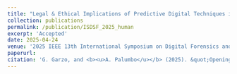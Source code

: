 ```yaml
---
title: "Legal & Ethical Implications of Predictive Digital Techniques in the Judicial Criminal Proceedings"
collection: publications
permalink: /publication/ISDSF_2025_human
excerpt: 'Accepted'
date: 2025-04-24
venue: '2025 IEEE 13th International Symposium on Digital Forensics and Security (ISDFS)'
paperurl: 
citation: 'G. Garzo, and <b><u>A. Palumbo</u></b> (2025). &quot;Opening the Black Box: How Boolean AI can Support Legal Analysis.&quot; <i>2025 IEEE 13th International Symposium on Digital Forensics and Security (ISDFS)</i>.'
---
```

